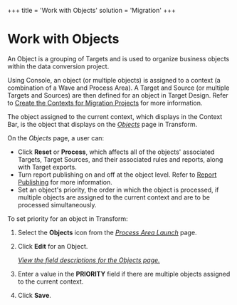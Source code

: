 +++
title = 'Work with Objects'
solution = 'Migration'
+++

# Work with Objects

An Object is a grouping of Targets and is used to organize business
objects within the data conversion project.

Using Console, an object (or multiple objects) is assigned to a context
(a combination of a Wave and Process Area). A Target and Source (or
multiple Targets and Sources) are then defined for an object in Target
Design. Refer to [Create the Contexts for Migration
Projects](../../Console/Use_Cases/Create_Contexts_for_Migration_Projects.htm)
for more information. 

The object assigned to the current context, which displays in the
Context Bar, is the object that displays on the
*[Objects](../../Console/Page_Desc/Objects_H.htm)* page in Transform.

On the *Objects* page, a user can:

  - Click **Reset** or **Process**, which affects all of the objects'
    associated Targets, Target Sources, and their associated rules and
    reports, along with Target exports.
  - Turn report publishing on and off at the object level. Refer to
    [Report Publishing](Publish_Reports_to_Report_Delivery_Pages.htm)
    for more information.
  - Set an object's priority, the order in which the object is
    processed, if multiple objects are assigned to the current context
    and are to be processed simultaneously.

To set priority for an object in Transform:

1.  Select the **Objects** icon from the *[Process Area
    Launch](../Page_Desc/Process_Area_Launch.htm)* page.

2.  Click **Edit** for an Object.
    
    *[View the field descriptions for the Objects
    page.](../Page_Desc/Objects_HTransform.htm)*

3.  Enter a value in the **PRIORITY** field if there are multiple
    objects assigned to the current context.

4.  Click **Save**.
